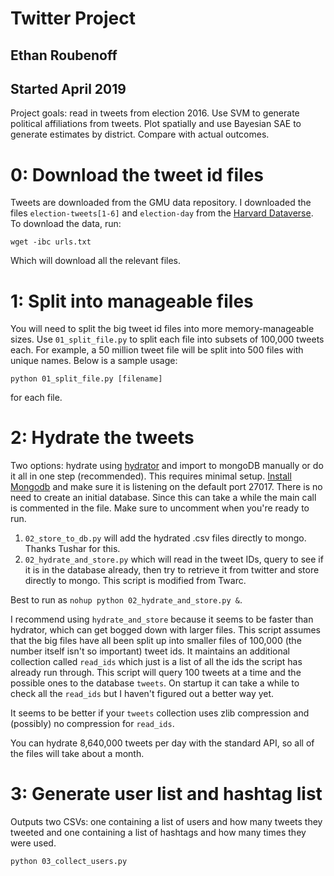 # Twitter Project
## Ethan Roubenoff
## Started April 2019

Project goals: read in tweets from election 2016. Use SVM to generate political affiliations from tweets.  Plot spatially and use Bayesian SAE to generate estimates by district.  Compare with actual outcomes.

# 0: Download the tweet id files
Tweets are downloaded from the GMU data repository.  I downloaded the files `election-tweets[1-6]` and `election-day` from the [Harvard Dataverse](https://dataverse.harvard.edu/dataset.xhtml?persistentId=doi:10.7910/DVN/PDI7IN).  To download the data, run:
```
wget -ibc urls.txt
```
Which will download all the relevant files. 

# 1: Split into manageable files
You will need to split the big tweet id files into more memory-manageable sizes.  Use `01_split_file.py` to split each file into subsets of 100,000 tweets each.  For example, a 50 million tweet file will be split into 500 files with unique names.  Below is a sample usage:
```
python 01_split_file.py [filename]
```
for each file.

# 2: Hydrate the tweets
Two options: hydrate using [hydrator](https://github.com/DocNow/hydrator) and import to mongoDB manually or do it all in one step (recommended).
This requires minimal setup.  [Install Mongodb](https://docs.mongodb.com/manual/administration/install-community/) and make sure it is listening on the default port 27017.  There is no need to create an initial database.  Since this can take a while the main call is commented in the file.  Make sure to uncomment when you're ready to run.

1. `02_store_to_db.py` will add the hydrated .csv files directly to mongo.  Thanks Tushar for this.
2. `02_hydrate_and_store.py` which will read in the tweet IDs, query to see if it is in the database already, then try to retrieve it from twitter and store directly to mongo. This script is modified from Twarc.

Best to run as `nohup python 02_hydrate_and_store.py &`.

I recommend using `hydrate_and_store` because it seems to be faster than hydrator, which can get bogged down with larger files.  This script assumes that the big files have all been split up into smaller files of 100,000 (the number itself isn't so important) tweet ids.  It maintains an additional collection called `read_ids` which just is a list of all the ids the script has already run through.  This script will query 100 tweets at a time and the possible ones to the database `tweets`.  On startup it can take a while to check all the `read_ids` but I haven't figured out a better way yet.

It seems to be better if your `tweets` collection uses zlib compression and (possibly) no compression for `read_ids`.  

You can hydrate 8,640,000 tweets per day with the standard API, so all of the files will take about a month.

# 3: Generate user list and hashtag list

Outputs two CSVs: one containing a list of users and how many tweets they tweeted and one containing a list of hashtags and how many times they were used.

```
python 03_collect_users.py
```




